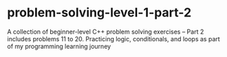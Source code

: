 # problem-solving-level-1-part-2
A collection of beginner-level C++ problem solving exercises – Part 2 includes problems 11 to 20. Practicing logic, conditionals, and loops as part of my programming learning journey
